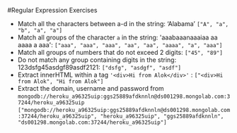 
#Regular Expression Exercises

 - Match all the characters between a-d in the string: ‘Alabama’ ``` ["A", "a", "b", "a", "a"] ```
 - Match all groups of the character ``` a ``` in the string: 'aaabaaanaaaiaa aa aaaa a aaa': ``` ["aaa", "aaa", "aaa", "aa", "aa", "aaaa", "a", "aaa"] ```
 - Match all groups of numbers that do not exceed 2 digits: ``` ["45", "89"] ```
 - Do not match any group containing digits in the string: 123dsfg45asdgf89asdf2121: ``` ["dsfg", "asdgf", "asdf"] ```
 - Extract innerHTML within a tag ``` '<div>Hi from Alok</div>' ``` : ``` ["<div>Hi from Alok", "Hi from Alok"] ```
 - Extract the domain, username and password from ``` mongodb://heroku_a96325uip:ggs25889afdknnln@ds001298.mongolab.com:37244/heroku_a96325uip ```
    ``` ["mongodb://heroku_a96325uip:ggs25889afdknnln@ds001298.mongolab.com:37244/heroku_a96325uip", "heroku_a96325uip", "ggs25889afdknnln", "ds001298.mongolab.com:37244/heroku_a96325uip"] ```
    
    
    
 
 
 